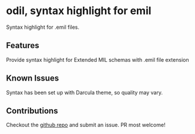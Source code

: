 # odil, syntax highlight for emil

Syntax highlight for .emil files.

## Features

Provide syntax highlight for Extended MIL schemas with .emil file extension

## Known Issues

Syntax has been set up with Darcula theme, so quality may vary.

## Contributions

Checkout the [github repo](https://github.com/quang-le/odil) and submit an issue. PR most welcome!
